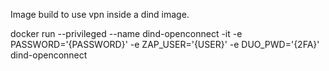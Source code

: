 Image build to use vpn inside a dind image.

docker run --privileged --name dind-openconnect -it -e PASSWORD='{PASSWORD}' -e ZAP_USER='{USER}' -e DUO_PWD='{2FA}' dind-openconnect
